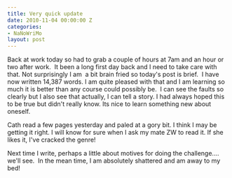 ```yaml
---
title: Very quick update
date: 2010-11-04 00:00:00 Z
categories:
- NaNoWriMo
layout: post
---
```


Back at work today so had to grab a couple of hours at 7am and an hour or two after work.  It been a long first day back and I need to take care with that. Not surprisingly I am  a bit brain fried so today's post is brief.  I have now written 14,387 words. I am quite pleased with that and I am learning so much it is better than any course could possibly be.  I can see the faults so clearly but I also see that actually, I can tell a story. I had always hoped this to be true but didn't really know. Its nice to learn something new about oneself.

Cath read a few pages yesterday and paled at a gory bit. I think I may be getting it right. I will know for sure when I ask my mate ZW to read it. If she likes it, I've cracked the genre!

Next time I write, perhaps a little about motives for doing the challenge.... we'll see.  In the mean time, I am absolutely shattered and am away to my bed!
